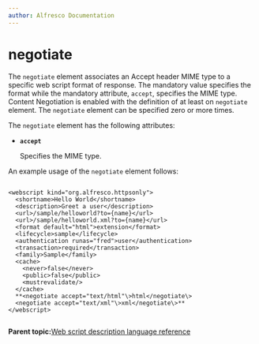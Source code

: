 ```yaml
---
author: Alfresco Documentation
---
```


# negotiate

The `negotiate` element associates an Accept header MIME type to a specific web script format of response. The mandatory value specifies the format while the mandatory attribute, `accept`, specifies the MIME type. Content Negotiation is enabled with the definition of at least on `negotiate` element. The `negotiate` element can be specified zero or more times.

The `negotiate` element has the following attributes:

-   **`accept`**

    Specifies the MIME type.


An example usage of the `negotiate` element follows:

```

<webscript kind="org.alfresco.httpsonly"> 
  <shortname>Hello World</shortname>
  <description>Greet a user</description>
  <url>/sample/helloworld?to={name}</url>
  <url>/sample/helloworld.xml?to={name}</url>
  <format default="html">extension</format>
  <lifecycle>sample</lifecycle>
  <authentication runas="fred">user</authentication>
  <transaction>required</transaction>
  <family>Sample</family>
  <cache>
    <never>false</never>
    <public>false</public>
    <mustrevalidate/>
  </cache>
  **<negotiate accept="text/html"\>html</negotiate\>
  <negotiate accept="text/xml"\>xml</negotiate\>**
</webscript>        
        
```

**Parent topic:**[Web script description language reference](../references/api-wsdl-webscript-descriptor-language-reference.md)

